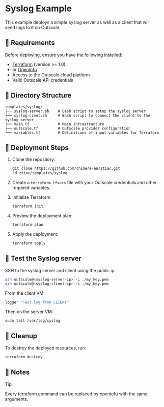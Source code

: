 # Syslog Example

This example deploys a simple syslog server as well as a client that will send logs to it on Outscale.

## 🧾 Requirements

Before deploying, ensure you have the following installed:

- [Terraform](https://www.terraform.io/downloads.html) (version >= 1.0)
- or [Opentofu](https://github.com/opentofu/opentofu)
- Access to the Outscale cloud platform
- Valid Outscale API credentials


## 📁 Directory Structure

```
templates/syslog/
├── syslog-server.sh    # Bash script to setup the syslog server
├── syslog-cient.sh     # Bash script to connect the client to the syslog server
├── main.tf             # Main infrastructure
├── outscale.tf         # Outscale provider configuration
└── variables.tf        # Definitions of input variables for Terraform
```

## 🚀 Deployment Steps

1. Clone the repository:
   ```bash
   git clone https://github.com/chimere-eu/ztiac.git
   cd ztiac/templates/syslog
   ```

2. Create a `terraform.tfvars` file with your Outscale credentials and other required variables.

3. Initialize Terraform:
   ```bash
   terraform init
   ```

4. Preview the deployment plan:
   ```bash
   terraform plan
   ```

5. Apply the deployment:
   ```bash
   terraform apply
   ```

## 🧪 Test the Syslog server 

SSH to the syslog server and client using the public ip 

```bash
ssh outscale@<syslog-server-ip> -i ./my_key.pem
ssh outscale@<syslog-client-ip> -i ./my_key.pem
```

From the client VM:

```bash
logger "Test log from CLIENT"
```

Then on the server VM:

```bash
sudo tail /var/log/syslog
```

## 🧹 Cleanup

To destroy the deployed resources, run:
```bash
terraform destroy
```

## 📌 Notes

>[!TIP]
> Every terraform command can be replaced by opentofu with the same arguments.  
